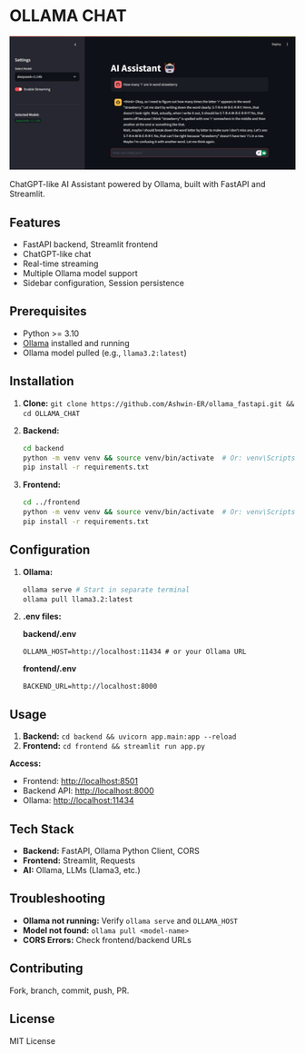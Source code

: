 # OLLAMA CHAT
![Chat Interface](samples/sample1.png)


ChatGPT-like AI Assistant powered by Ollama, built with FastAPI and Streamlit.

## Features

- FastAPI backend, Streamlit frontend
- ChatGPT-like chat
- Real-time streaming
- Multiple Ollama model support
- Sidebar configuration, Session persistence

## Prerequisites

- Python >= 3.10
- [Ollama](https://ollama.com/) installed and running
- Ollama model pulled (e.g., `llama3.2:latest`)

## Installation

1.  **Clone:** `git clone https://github.com/Ashwin-ER/ollama_fastapi.git && cd OLLAMA_CHAT`

2.  **Backend:**
    ```bash
    cd backend
    python -m venv venv && source venv/bin/activate  # Or: venv\Scripts\activate
    pip install -r requirements.txt
    ```

3.  **Frontend:**
    ```bash
    cd ../frontend
    python -m venv venv && source venv/bin/activate  # Or: venv\Scripts\activate
    pip install -r requirements.txt
    ```

## Configuration

1.  **Ollama:**
    ```bash
    ollama serve # Start in separate terminal
    ollama pull llama3.2:latest
    ```

2.  **.env files:**

    **backend/.env**
    ```env
    OLLAMA_HOST=http://localhost:11434 # or your Ollama URL
    ```

    **frontend/.env**
    ```env
    BACKEND_URL=http://localhost:8000
    ```

## Usage

1.  **Backend:** `cd backend && uvicorn app.main:app --reload`
2.  **Frontend:** `cd frontend && streamlit run app.py`

**Access:**
- Frontend: [http://localhost:8501](http://localhost:8501)
- Backend API: [http://localhost:8000](http://localhost:8000)
- Ollama: [http://localhost:11434](http://localhost:11434)

## Tech Stack

- **Backend:** FastAPI, Ollama Python Client, CORS
- **Frontend:** Streamlit, Requests
- **AI:** Ollama, LLMs (Llama3, etc.)

## Troubleshooting

- **Ollama not running:**  Verify `ollama serve` and `OLLAMA_HOST`
- **Model not found:** `ollama pull <model-name>`
- **CORS Errors:** Check frontend/backend URLs

## Contributing

Fork, branch, commit, push, PR.

## License

MIT License
